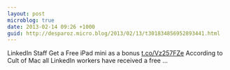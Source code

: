 ```yaml
---
layout: post
microblog: true
date: 2013-02-14 09:26 +1000
guid: http://desparoz.micro.blog/2013/02/13/t301834856952893441.html
---
```

LinkedIn Staff Get a Free iPad mini as a bonus [t.co/Vz257FZe](http://t.co/Vz257FZe) According to Cult of Mac all LinkedIn workers have received a free ...
